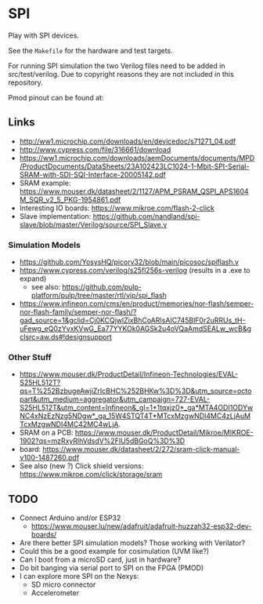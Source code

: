 # SPI

Play with SPI devices.

See the `Makefile` for the hardware and test targets.

For running SPI simulation the two Verilog files need to be added in src/test/verilog.
Due to copyright reasons they are not included in this repository.

Pmod pinout can be found at:

## Links

* http://ww1.microchip.com/downloads/en/devicedoc/s71271_04.pdf
* http://www.cypress.com/file/316661/download
* https://ww1.microchip.com/downloads/aemDocuments/documents/MPD/ProductDocuments/DataSheets/23A102423LC1024-1-Mbit-SPI-Serial-SRAM-with-SDI-SQI-Interface-20005142.pdf
* SRAM example: https://www.mouser.dk/datasheet/2/1127/APM_PSRAM_QSPI_APS1604M_SQR_v2_5_PKG-1954861.pdf
* Interesting IO boards: https://www.mikroe.com/flash-2-click
* Slave implementation: https://github.com/nandland/spi-slave/blob/master/Verilog/source/SPI_Slave.v

### Simulation Models

* https://github.com/YosysHQ/picorv32/blob/main/picosoc/spiflash.v
* https://www.cypress.com/verilog/s25fl256s-verilog (results in a .exe to expand)
    * see also: https://github.com/pulp-platform/pulp/tree/master/rtl/vip/spi_flash
* https://www.infineon.com/cms/en/product/memories/nor-flash/semper-nor-flash-family/semper-nor-flash/?gad_source=1&gclid=Cj0KCQjwlZixBhCoARIsAIC745BlF0r2uRRUs_tH-uFewg_eQ0zYvxKVwG_Ea77YYKOk0AGSk2u4oVQaAmdSEALw_wcB&gclsrc=aw.ds#!designsupport

### Other Stuff

* https://www.mouser.dk/ProductDetail/Infineon-Technologies/EVAL-S25HL512T?qs=T%252BzbugeAwjiZrIcBHC%252BHKw%3D%3D&utm_source=octopart&utm_medium=aggregator&utm_campaign=727-EVAL-S25HL512T&utm_content=Infineon&_gl=1*1tqxjz0*_ga*MTA4ODI1ODYwNC4xNzEzNzg5NDgw*_ga_15W4STQT4T*MTcxMzgwNDI4MC4zLjAuMTcxMzgwNDI4MC42MC4wLjA.
* SRAM on a PCB: https://www.mouser.dk/ProductDetail/Mikroe/MIKROE-1902?qs=mzRxyRlhVdsdV%2FIU5dBGoQ%3D%3D
* board: https://www.mouser.dk/datasheet/2/272/sram-click-manual-v100-1487260.pdf
* See also (new ?) Click shield versions: https://www.mikroe.com/click/storage/sram

## TODO

* Connect Arduino and/or ESP32
    * https://www.mouser.lu/new/adafruit/adafruit-huzzah32-esp32-dev-boards/
* Are there better SPI simulation models? Those working with Verilator?
* Could this be a good example for cosimulation (UVM like?)
* Can I boot from a microSD card, just in hardware?
* Do bit banging via serial port to SPI on the FPGA (PMOD)
* I can explore more SPI on the Nexys:
    * SD micro connector
    * Accelerometer
